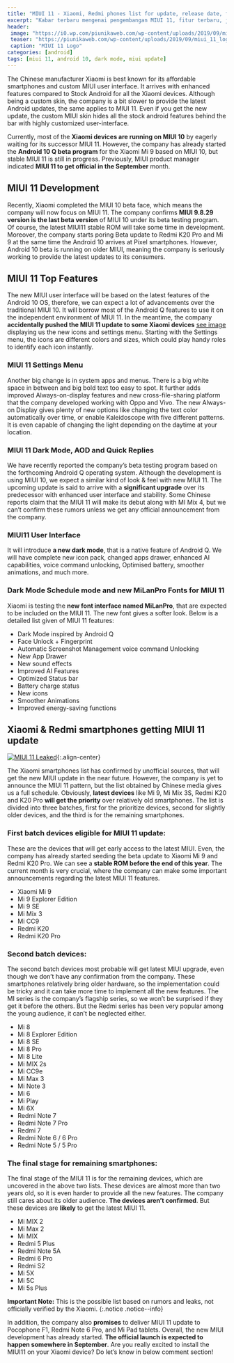 ```yaml
---
title: "MIUI 11 - Xiaomi, Redmi phones list for update, release date, features and more"
excerpt: "Kabar terbaru mengenai pengembangan MIUI 11, fitur terbaru, jadwal rilis dan ponsel-ponsel Xiaomi yang akan mendapatkan jatah update MIUI 11"
header:
 image: "https://i0.wp.com/piunikaweb.com/wp-content/uploads/2019/09/miui_11_logo_banner.png"
 teaser: "https://piunikaweb.com/wp-content/uploads/2019/09/miui_11_logo_banner.png?resize=410,410"
 caption: "MIUI 11 Logo"
categories: [android]
tags: [miui 11, android 10, dark mode, miui update]
---
```


The Chinese manufacturer Xiaomi is best known for its affordable smartphones and custom MIUI user interface. It arrives with enhanced features compared to Stock Android for all the Xiaomi devices. Although being a custom skin, the company is a bit slower to provide the latest Android updates, the same applies to MIUI 11. Even if you get the new update, the custom MIUI skin hides all the stock android features behind the bar with highly customized user-interface.

Currently, most of the **Xiaomi devices are running on MIUI 10** by eagerly waiting for its successor MIUI 11. However, the company has already started the **Android 10 Q beta program** for the Xiaomi Mi 9 based on MIUI 10, but stable MIUI 11 is still in progress. Previously, MIUI product manager indicated **MIUI 11 to get official in the September** month.

## MIUI 11 Development

Recently, Xiaomi completed the MIUI 10 beta face, which means the company will now focus on MIUI 11. The company confirms **MIUI 9.8.29 version is the last beta version** of MIUI 10 under its beta testing program. Of course, the latest MIUI11 stable ROM will take some time in development. Moreover, the company starts poring Beta update to Redmi K20 Pro and Mi 9 at the same time the Android 10 arrives at Pixel smartphones. However, Android 10 beta is running on older MIUI, meaning the company is seriously working to provide the latest updates to its consumers.

## MIUI 11 Top Features

The new MIUI user interface will be based on the latest features of the Android 10 OS, therefore, we can expect a lot of advancements over the traditional MIUI 10. It will borrow most of the Android Q features to use it on the independent environment of MIUI 11. In the meantime, the company **accidentally pushed the MIUI 11 update to some Xiaomi devices** [see image](https://i0.wp.com/piunikaweb.com/wp-content/uploads/2019/09/mi_mix_2s_miui_11_9.9.3_ota.jpg) displaying us the new icons and settings menu. Starting with the Settings menu, the icons are different colors and sizes, which could play handy roles to identify each icon instantly.

### MIUI 11 Settings Menu

Another big change is in system apps and menus. There is a big white space in between and big bold text too easy to spot. It further adds improved Always-on-display features and new cross-file-sharing platform that the company developed working with Oppo and Vivo. The new Always-on Display gives plenty of new options like changing the text color automatically over time, or enable Kaleidoscope with five different patterns. It is even capable of changing the light depending on the daytime at your location.

### MIUI 11 Dark Mode, AOD and Quick Replies

We have recently reported the company’s beta testing program based on the forthcoming Android Q operating system. Although the development is using MIUI 10, we expect a similar kind of look & feel with new MIUI 11. The upcoming update is said to arrive with a **significant upgrade** over its predecessor with enhanced user interface and stability. Some Chinese reports claim that the MIUI 11 will make its debut along with MI Mix 4, but we can’t confirm these rumors unless we get any official announcement from the company.

### MIUI11 User Interface

It will introduce **a new dark mode**, that is a native feature of Android Q. We will have complete new icon pack, changed apps drawer, enhanced AI capabilities, voice command unlocking, Optimised battery, smoother animations, and much more.

### Dark Mode Schedule mode and new MiLanPro Fonts for MIUI 11

Xiaomi is testing the **new font interface named MiLanPro**, that are expected to be included on the MIUI 11. The new font gives a softer look. Below is a detailed list given of MIUI 11 features:

- Dark Mode inspired by Android Q
- Face Unlock + Fingerprint
- Automatic Screenshot Management
voice command Unlocking
- New App Drawer
- New sound effects
- Improved AI Features
- Optimized Status bar
- Battery charge status
- New icons
- Smoother Animations
- Improved energy-saving functions

## Xiaomi & Redmi smartphones getting MIUI 11 update

[![MIUI 11 Leaked](https://i1.wp.com/piunikaweb.com/wp-content/uploads/2019/09/mi_mix_2s_miui_11_9.9.3_ota.jpg?resize=640,640)](https://i1.wp.com/piunikaweb.com/wp-content/uploads/2019/09/mi_mix_2s_miui_11_9.9.3_ota.jpg){:.align-center}

The Xiaomi smartphones list has confirmed by unofficial sources, that will get the new MIUI update in the near future. However, the company is yet to announce the MIUI 11 pattern, but the list obtained by Chinese media gives us a full schedule. Obviously, **latest devices** like Mi 9, Mi Mix 3S, Redmi K20 and K20 Pro **will get the priority** over relatively old smartphones. The list is divided into three batches, first for the prioritize devices, second for slightly older devices, and the third is for the remaining smartphones.

### First batch devices eligible for MIUI 11 update:

These are the devices that will get early access to the latest MIUI. Even, the company has already started seeding the beta update to Xiaomi Mi 9 and Redmi K20 Pro. We can see a **stable ROM before the end of this year**. The current month is very crucial, where the company can make some important announcements regarding the latest MIUI 11 features.

- Xiaomi Mi 9
- Mi 9 Explorer Edition
- Mi 9 SE
- Mi Mix 3
- Mi CC9
- Redmi K20
- Redmi K20 Pro

### Second batch devices:

The second batch devices most probable will get latest MIUI upgrade, even though we don’t have any confirmation from the company. These smartphones relatively bring older hardware, so the implementation could be tricky and it can take more time to implement all the new features. The MI series is the company’s flagship series, so we won’t be surprised if they get it before the others. But the Redmi series has been very popular among the young audience, it can’t be neglected either.

- Mi 8
- Mi 8 Explorer Edition
- Mi 8 SE
- Mi 8 Pro
- Mi 8 Lite
- Mi MIX 2s
- Mi CC9e
- Mi Max 3
- Mi Note 3
- Mi 6
- Mi Play
- Mi 6X
- Redmi Note 7
- Redmi Note 7 Pro
- Redmi 7
- Redmi Note 6 / 6 Pro
- Redmi Note 5 / 5 Pro

### The final stage for remaining smartphones:

The final stage of the MIUI 11 is for the remaining devices, which are uncovered in the above two lists. These devices are almost more than two years old, so it is even harder to provide all the new features. The company still cares about its older audience. **The devices aren’t confirmed**. But these devices are **likely** to get the latest MIUI 11.

- Mi MIX 2
- Mi Max 2
- Mi MIX
- Redmi 5 Plus
- Redmi Note 5A
- Redmi 6 Pro
- Redmi S2
- Mi 5X
- Mi 5C
- Mi 5s Plus

**Important Note:** This is the possible list based on rumors and leaks, not officially verified by the Xiaomi.
{:.notice .notice--info}

In addition, the company also **promises** to deliver MIUI 11 update to Pocophone F1, Redmi Note 6 Pro, and Mi Pad tablets. Overall, the new MIUI development has already started. **The official launch is expected to happen somewhere in September**. Are you really excited to install the MIUI11 on your Xiaomi device? Do let’s know in below comment section!

